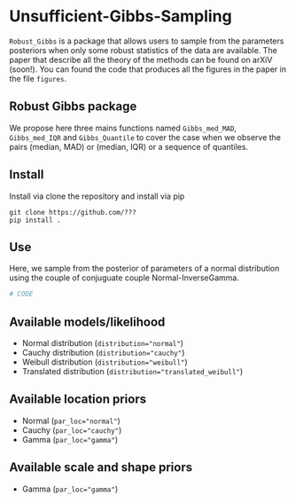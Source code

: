 # Unsufficient-Gibbs-Sampling


`Robust_Gibbs` is a package that allows users to sample from the parameters posteriors when only some robust statistics of the data are available. The paper that describe all the theory of the methods can be found on arXiV (soon!). 
You can found the code that produces all the figures in the paper in the file `figures`. 

## Robust Gibbs package

We propose here three mains functions named `Gibbs_med_MAD`, `Gibbs_med_IQR` and `Gibbs_Quantile` to cover the case when we observe the pairs (median, MAD) or (median, IQR) or a sequence of quantiles. 


## Install

Install via clone the repository and install via pip

```shell
git clone https://github.com/???
pip install .
```

## Use

Here, we sample from the posterior of parameters of a normal distribution using the couple of conjuguate couple Normal-InverseGamma. 

```python
# CODE
```

## Available models/likelihood
* Normal distribution (`distribution="normal"`)
* Cauchy distribution (`distribution="cauchy"`)
* Weibull distribution (`distribution="weibull"`)
* Translated distribution (`distribution="translated_weibull"`)

## Available location priors
* Normal (`par_loc="normal"`)
* Cauchy (`par_loc="cauchy"`)
* Gamma (`par_loc="gamma"`)

## Available scale and shape priors
* Gamma (`par_loc="gamma"`)


